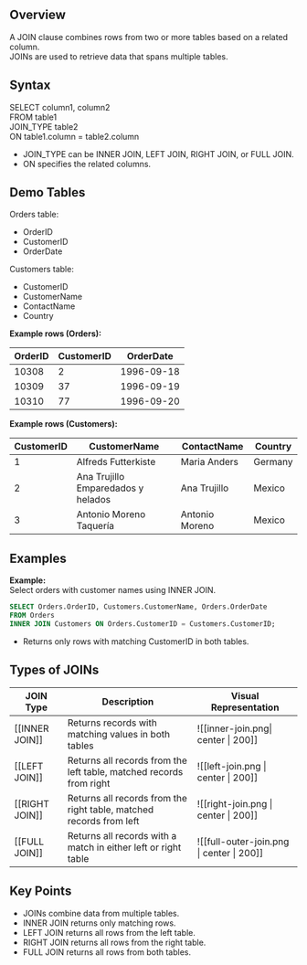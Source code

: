 ## Overview

A JOIN clause combines rows from two or more tables based on a related column.  
JOINs are used to retrieve data that spans multiple tables.

## Syntax

SELECT column1, column2  
FROM table1  
JOIN_TYPE table2  
ON table1.column = table2.column

- JOIN_TYPE can be INNER JOIN, LEFT JOIN, RIGHT JOIN, or FULL JOIN.
- ON specifies the related columns.

## Demo Tables

Orders table:

- OrderID
- CustomerID
- OrderDate

Customers table:

- CustomerID
- CustomerName
- ContactName
- Country

**Example rows (Orders):**

| OrderID | CustomerID | OrderDate   |
|---------|------------|-------------|
| 10308   | 2          | 1996-09-18  |
| 10309   | 37         | 1996-09-19  |
| 10310   | 77         | 1996-09-20  |

**Example rows (Customers):**

| CustomerID | CustomerName                       | ContactName      | Country  |
|------------|------------------------------------|------------------|----------|
| 1          | Alfreds Futterkiste                | Maria Anders     | Germany  |
| 2          | Ana Trujillo Emparedados y helados | Ana Trujillo     | Mexico   |
| 3          | Antonio Moreno Taquería            | Antonio Moreno   | Mexico   |

## Examples

**Example:**  
Select orders with customer names using INNER JOIN.

```sql
SELECT Orders.OrderID, Customers.CustomerName, Orders.OrderDate
FROM Orders
INNER JOIN Customers ON Orders.CustomerID = Customers.CustomerID;
```

- Returns only rows with matching CustomerID in both tables.

## Types of JOINs

| JOIN Type      | Description                                                         | Visual Representation                     |
| -------------- | ------------------------------------------------------------------- | ----------------------------------------- |
| [[INNER JOIN]] | Returns records with matching values in both tables                 | ![[inner-join.png\| center \| 200]]       |
| [[LEFT JOIN]]  | Returns all records from the left table, matched records from right | ![[left-join.png \| center \| 200]]       |
| [[RIGHT JOIN]] | Returns all records from the right table, matched records from left | ![[right-join.png \| center \| 200]]      |
| [[FULL JOIN]]  | Returns all records with a match in either left or right table      | ![[full-outer-join.png \| center \| 200]] |

## Key Points

- JOINs combine data from multiple tables.
- INNER JOIN returns only matching rows.
- LEFT JOIN returns all rows from the left table.
- RIGHT JOIN returns all rows from the right table.
- FULL JOIN returns all rows from both tables.
